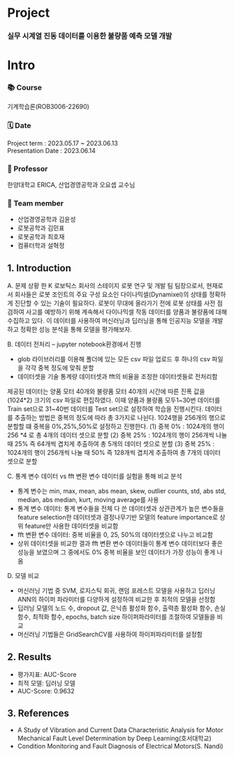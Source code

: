 # Project
### 실무 시계열 진동 데이터를 이용한 불량품 예측 모델 개발

# Intro 
### 📚 Course
기계학습론(ROB3006-22690) </br>
### 🗓️ Date 
Project term : 2023.05.17 ~ 2023.06.13 </br>
Presentation Date : 2023.06.14 </br>
### :man: Professor 
  한양대학교 ERICA, 산업경영공학과 오요셉 교수님 
### 👥 Team member 
  * 산업경영공학과 김윤성
  * 로봇공학과 김민표
  * 로봇공학과 최호재
  * 컴퓨터학과 설혁정

## 1.  Introduction
A. 문제 상황
한 K 로보틱스 회사의 스테이지 로봇 연구 및 개발 팀 팀장으로서, 현재로서 회사들은 로봇 조인트의 주요 구성 요소인 다이나믹셀(Dynamixel)의 상태를 정확하게 진단할 수 있는 기술이 필요하다. 로봇이 무대에 올라가기 전에 로봇 상태를 사전 점검하여 사고를 예방하기 위해 계속해서 다이나믹셀 작동 데이터를 양품과 불량품에 대해 수집하고 있다. 이 데이터를 사용하여 머신러닝과 딥러닝을 통해 인공지능 모델을 개발하고 정확한 성능 분석을 통해 모델을 평가해보자.

B. 데이터 전처리 – jupyter notebook환경에서 진행
- glob 라이브러리를 이용해 폴더에 있는 모든 csv 파일 업로드 후 하나의 csv 파일을 각각 중복 정도에 맞춰 분할
- 데이터셋을 기술 통계량 데이터셋과 fft의 비율을 조정한 데이터셋들로 전처리함
  
제공된 데이터는 양품 모터 40개와 불량품 모터 40개의 시간에 따른 진폭 값을 (1024*2) 크기의 csv 파일로 편집하였다. 이때 양품과 불량품 모두1~30번 데이터를 Train set으로 31~40번 데이터를 Test set으로 설정하여 학습을 진행시킨다. 데이터를 추출하는 방법은 중복의 정도에 따라 총 3가지로 나뉜다. 1024행을 256개의 행으로 분할할 떄 중복을 0%,25%,50%로 설정하고 진행한다.
  (1) 중복 0% : 1024개의 행이 256 *4 로 총 4개의 데이터 셋으로 분할
  (2) 중복 25% : 1024개의 행이 256개씩 나눌 때 25% 즉 64개씩 겹치게 추출하여 총 5개의 데이터 셋으로 분할
  (3) 중복 25% : 1024개의 행이 256개씩 나눌 때 50% 즉 128개씩 겹치게 추출하여 총 7개의 데이터 셋으로 분할


C. 통계 변수 데이터 vs fft 변환 변수 데이터를 실험을 통해 비교 분석
- 통계 변수는 min, max, mean, abs mean, skew, outlier counts, std, abs std, median, abs median, kurt, moving average를 사용
- 통계 변수 데이터: 통계 변수들을 전체 다 쓴 데이터셋과 상관관계가 높은 변수들을 feature selection한 데이터셋과 결정나무기반 모델의 feature importance로 상위 feature만 사용한 데이터셋을 비교함
- fft 변환 변수 데이터: 중복 비율을 0, 25, 50%의 데이터셋으로 나누고 비교함
- 상위 데이터셋을 비교한 결과 fft 변환 변수 데이터들이 통계 변수 데이터보다 좋은 성능을 보였으며 그 중에서도 0% 중복 비율을 보인 데이터가 가장 성능이 좋게 나옴

D. 모델 비교
- 머신러닝 기법 중 SVM, 로지스틱 회귀, 랜덤 포레스트 모델을 사용하고 딥러닝 ANN의 하이퍼 파라미터를 다양하게 설정하여 비교한 후 최적의 모델을 선정함
- 딥러닝 모델의 노드 수, dropout 값, 은닉층 활성화 함수, 출력층 활성화 함수, 손실 함수, 최적화 함수, epochs, batch size 하이퍼파라미터를 조절하여 모델들을 비교
- 머신러닝 기법들은 GridSearchCV를 사용하여 하이퍼파라미터를 설정함

## 2.	Results 
- 평가지표: AUC-Score
- 최적 모델: 딥러닝 모델
- AUC-Score: 0.9632

## 3. References
- A Study of Vibration and Current Data Characteristic Analysis for Motor Mechanical Fault Level Determination by Deep Learning(호서대학교)
- Condition Monitoring and Fault Diagnosis of Electrical Motors(S. Nandi)
